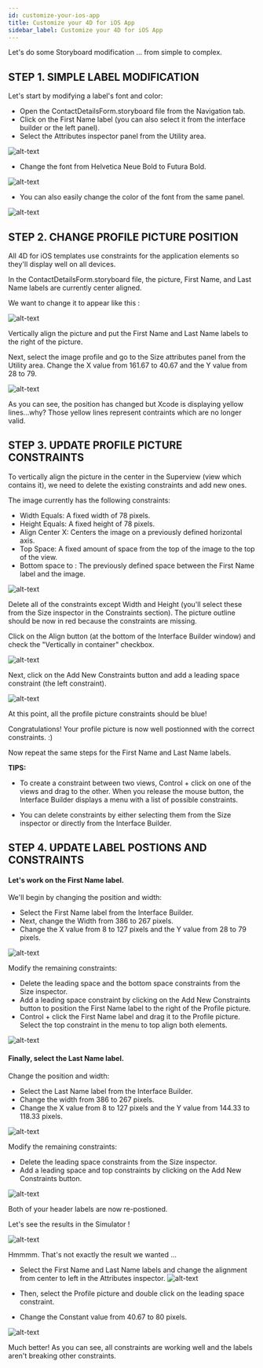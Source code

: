 ```yaml
---
id: customize-your-ios-app
title: Customize your 4D for iOS App
sidebar_label: Customize your 4D for iOS App
---
```



Let's do some Storyboard modification ... from simple to complex.

## STEP 1. SIMPLE LABEL MODIFICATION

Let's start by modifying a label's font and color:

* Open the ContactDetailsForm.storyboard file from the Navigation tab. 
* Click on the First Name label (you can also select it from the interface builder or the left panel).
* Select the Attributes inspector panel from the Utility area.

![alt-text](assets/OpenYourProjectWithXcode/Attributes-inspector-Xcode-4D-for-iOS.png)

* Change the font from Helvetica Neue Bold to Futura Bold. 

![alt-text](assets/OpenYourProjectWithXcode/Attributes-inspector-font-Xcode-4D-for-iOS.png)

* You can also easily change the color of the font from the same panel.

![alt-text](assets/OpenYourProjectWithXcode/Attributes-inspector-color-Xcode-4D-for-iOS.png)


## STEP 2. CHANGE PROFILE PICTURE POSITION

All 4D for iOS templates use constraints for the application elements so they'll  display well on all devices.

In the ContactDetailsForm.storyboard file, the picture, First Name, and Last Name labels are currently center aligned. 

We want to change it to appear like this :

![alt-text](assets/OpenYourProjectWithXcode/Simlator-Final-Xcode-4D-for-iOS.png)

Vertically align the picture and put the First Name and Last Name labels to the right of the picture.

Next, select the image profile and go to the Size attributes panel from the Utility area. Change the X value from 161.67 to 40.67 and the Y value from 28 to 79.

![alt-text](assets/OpenYourProjectWithXcode/Profil-picture-position-Xcode-4D-for-iOS.png)

As you can see, the position has changed but Xcode is displaying yellow lines...why?
Those yellow lines represent contraints which are no longer valid.


## STEP 3. UPDATE PROFILE PICTURE CONSTRAINTS

To vertically align the picture in the center in the Superview (view which contains it), we need to delete the existing constraints and add new ones.

The image currently has the following constraints:
* Width Equals: A fixed width of 78 pixels.
* Height Equals: A fixed height of 78 pixels.
* Align Center X: Centers the image on a previously defined horizontal axis.
* Top Space: A fixed amount of space from the top of the image to the top of the view.
* Bottom space to <First Name>: The previously defined space between the First Name label and the image.

![alt-text](assets/OpenYourProjectWithXcode/Profil-picture-constraints-Xcode-4D-for-iOS.png)


Delete all of the constraints except Width and Height (you'll select these from the Size inspector in the Constraints section). The picture outline should be now in red  because the constraints are missing.

Click on the Align button (at the bottom of the Interface Builder window) and check  the "Vertically in container" checkbox.

![alt-text](assets/OpenYourProjectWithXcode/Profil-picture-Align-Xcode-4D-for-iOS.png)

Next, click on the Add New Constraints button and add a leading space constraint (the left constraint).

![alt-text](assets/OpenYourProjectWithXcode/Profil-picture-new-constraints-4D-for-iOS.png)

At this point, all the profile picture constraints should be blue!

Congratulations! Your profile picture is now well postionned with the correct constraints. :)

Now repeat the same steps for the First Name and Last Name labels.


<div class = "tips">
<b>TIPS:</b>

* To create a constraint between two views, Control + click on one of the views and drag to the other. When you release the mouse button, the Interface Builder displays a menu with a list of possible constraints.

* You can delete constraints by either selecting them from the Size inspector or  directly from the Interface Builder.
</div>


## STEP 4. UPDATE LABEL POSTIONS AND CONSTRAINTS 

#### Let's work on the First Name label.

We'll begin by changing the position and width:
* Select the First Name label from the Interface Builder.
* Next, change the Width from 386 to 267 pixels.
* Change the X value from 8 to 127 pixels and the Y value from 28 to 79 pixels.

![alt-text](assets/OpenYourProjectWithXcode/First-Name-Label-position-Xcode-4D-for-iOS.png)

Modify the remaining constraints:
* Delete the leading space and the bottom space constraints from the Size inspector.
* Add a leading space constraint by clicking on the Add New Constraints button to position the First Name label to the right of the Profile picture.
* Control + click the First Name label and drag it to the Profile picture. Select the top constraint in the menu to top align both elements.

![alt-text](assets/OpenYourProjectWithXcode/First-Name-Label-top-constraint-Xcode-4D-for-iOS.png)


#### Finally, select the Last Name label.

Change the position and width:
* Select the Last Name label from the Interface Builder.
* Change the width from 386 to 267 pixels.
* Change the X value from 8 to 127 pixels and the Y value from 144.33 to 118.33 pixels.

![alt-text](assets/OpenYourProjectWithXcode/Last-Name-Label-position-Xcode-4D-for-iOS.png)


Modify the remaining constraints:
* Delete the leading space constraints from the Size inspector.
* Add a leading space and top constraints by clicking on the Add New Constraints button. 


![alt-text](assets/OpenYourProjectWithXcode/Last-Name-Label-constraint-Xcode-4D-for-iOS.png)


Both of your header labels are now re-postioned. 

Let's see the results in the Simulator !

![alt-text](assets/OpenYourProjectWithXcode/Simulator-Xcode-4D-for-iOS.png)


Hmmmm. That's not exactly the result we wanted ...

* Select the First Name and Last Name labels and change the alignment from center to left in the Attributes inspector. 
![alt-text](assets/OpenYourProjectWithXcode/Labels-Alignment-Xcode-4D-for-iOS.png)

* Then, select the Profile picture and double click on the leading space constraint.
* Change the Constant value from 40.67 to 80 pixels.

![alt-text](assets/OpenYourProjectWithXcode/Constraints-adjustments-Xcode-4D-for-iOS.png)


Much better! As you can see, all constraints are working well and the labels aren't breaking other constraints.










